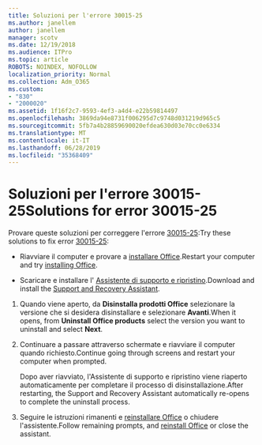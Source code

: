 ```yaml
---
title: Soluzioni per l'errore 30015-25
ms.author: janellem
author: janellem
manager: scotv
ms.date: 12/19/2018
ms.audience: ITPro
ms.topic: article
ROBOTS: NOINDEX, NOFOLLOW
localization_priority: Normal
ms.collection: Adm_O365
ms.custom:
- "830"
- "2000020"
ms.assetid: 1f16f2c7-9593-4ef3-a4d4-e22b59814497
ms.openlocfilehash: 3869da94e8731f006295d7c9748d031219d965c5
ms.sourcegitcommit: 5fb7a4b28859690020efdea630d03e70cc0e6334
ms.translationtype: MT
ms.contentlocale: it-IT
ms.lasthandoff: 06/28/2019
ms.locfileid: "35368409"
---
```

# <a name="solutions-for-error-30015-25"></a><span data-ttu-id="9c01b-102">Soluzioni per l'errore 30015-25</span><span class="sxs-lookup"><span data-stu-id="9c01b-102">Solutions for error 30015-25</span></span>

<span data-ttu-id="9c01b-103">Provare queste soluzioni per correggere l'errore [30015-25](https://support.office.com/article/d5df89a9-0507-4b4c-92f9-22f457e630aa?wt.mc_id=Alchemy_ClientDIA):</span><span class="sxs-lookup"><span data-stu-id="9c01b-103">Try these solutions to fix error [30015-25](https://support.office.com/article/d5df89a9-0507-4b4c-92f9-22f457e630aa?wt.mc_id=Alchemy_ClientDIA):</span></span>
  
- <span data-ttu-id="9c01b-104">Riavviare il computer e provare a [installare Office](https://portal.office.com/OLS/MySoftware.aspx).</span><span class="sxs-lookup"><span data-stu-id="9c01b-104">Restart your computer and try [installing Office](https://portal.office.com/OLS/MySoftware.aspx).</span></span>

- <span data-ttu-id="9c01b-105">Scaricare e installare l' [Assistente di supporto e ripristino](https://aka.ms/SARA-OfficeUninstall-Alchemy).</span><span class="sxs-lookup"><span data-stu-id="9c01b-105">Download and install the [Support and Recovery Assistant](https://aka.ms/SARA-OfficeUninstall-Alchemy).</span></span>

1. <span data-ttu-id="9c01b-106">Quando viene aperto, da **Disinstalla prodotti Office** selezionare la versione che si desidera disinstallare e selezionare **Avanti**.</span><span class="sxs-lookup"><span data-stu-id="9c01b-106">When it opens, from **Uninstall Office products** select the version you want to uninstall and select **Next**.</span></span>

2. <span data-ttu-id="9c01b-107">Continuare a passare attraverso schermate e riavviare il computer quando richiesto.</span><span class="sxs-lookup"><span data-stu-id="9c01b-107">Continue going through screens and restart your computer when prompted.</span></span>

    <span data-ttu-id="9c01b-108">Dopo aver riavviato, l'Assistente di supporto e ripristino viene riaperto automaticamente per completare il processo di disinstallazione.</span><span class="sxs-lookup"><span data-stu-id="9c01b-108">After restarting, the Support and Recovery Assistant automatically re-opens to complete the uninstall process.</span></span>

3. <span data-ttu-id="9c01b-109">Seguire le istruzioni rimanenti e [reinstallare Office](https://portal.office.com/OLS/MySoftware.aspx) o chiudere l'assistente.</span><span class="sxs-lookup"><span data-stu-id="9c01b-109">Follow remaining prompts, and [reinstall Office](https://portal.office.com/OLS/MySoftware.aspx) or close the assistant.</span></span>
